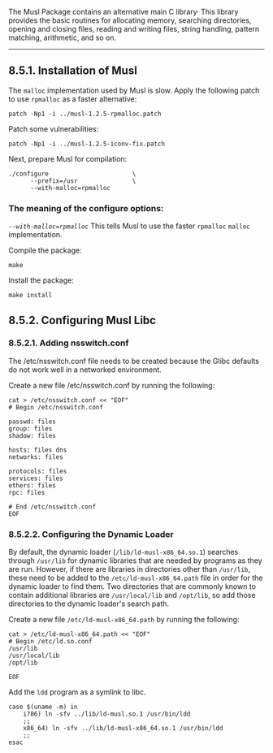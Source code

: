 The Musl Package contains an alternative main C library· This library provides the basic routines for allocating memory, searching directories, opening and closing files, reading and writing files, string handling, pattern matching, arithmetic, and so on.

---
## 8.5.1. Installation of Musl

The `malloc` implementation used by Musl is slow. Apply the following patch to use `rpmalloc` as a faster alternative:

```shell
patch -Np1 -i ../musl-1.2.5-rpmalloc.patch
```

Patch some vulnerabilities:
```shell
patch -Np1 -i ../musl-1.2.5-iconv-fix.patch
```

Next, prepare Musl for compilation:

```shell
./configure                       \
      --prefix=/usr               \
      --with-malloc=rpmalloc
```

### The meaning of the configure options:

*`--with-malloc=rpmalloc`*
This tells Musl to use the faster `rpmalloc` `malloc` implementation.

Compile the package:

```shell
make
```

Install the package:

```shell
make install
```

## 8.5.2. Configuring Musl Libc

### 8.5.2.1. Adding nsswitch.conf

The /etc/nsswitch.conf file needs to be created because the Glibc defaults do not work well in a networked environment.

Create a new file /etc/nsswitch.conf by running the following:

```shell
cat > /etc/nsswitch.conf << "EOF"
# Begin /etc/nsswitch.conf

passwd: files
group: files
shadow: files

hosts: files dns
networks: files

protocols: files
services: files
ethers: files
rpc: files

# End /etc/nsswitch.conf
EOF
```

### 8.5.2.2. Configuring the Dynamic Loader

By default, the dynamic loader (`/lib/ld-musl-x86_64.so.1`) searches through `/usr/lib` for dynamic libraries that are needed by programs as they are run. However, if there are libraries in directories other than `/usr/lib`, these need to be added to the `/etc/ld-musl-x86_64.path` file in order for the dynamic loader to find them. Two directories that are commonly known to contain additional libraries are `/usr/local/lib` and `/opt/lib`, so add those directories to the dynamic loader's search path.

Create a new file `/etc/ld-musl-x86_64.path` by running the following:

```shell
cat > /etc/ld-musl-x86_64.path << "EOF"
# Begin /etc/ld.so.conf
/usr/lib
/usr/local/lib
/opt/lib

EOF
```

Add the `ldd` program as a symlink to libc.

```shell
case $(uname -m) in
    i?86) ln -sfv ../lib/ld-musl.so.1 /usr/bin/ldd
    ;;
    x86_64) ln -sfv ../lib/ld-musl-x86_64.so.1 /usr/bin/ldd
    ;;
esac
```